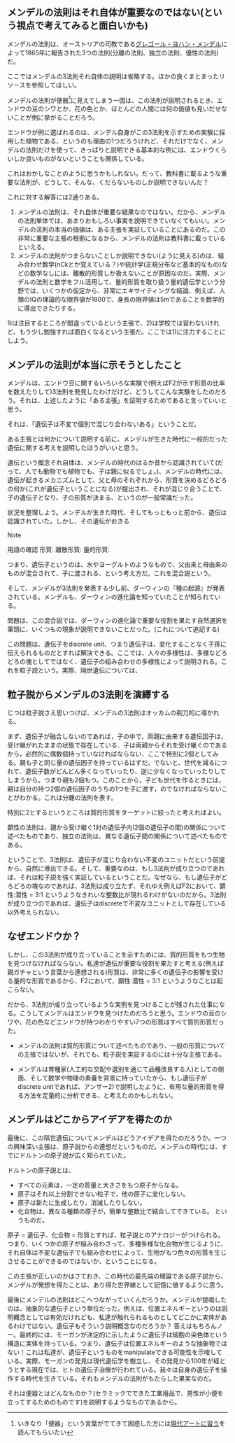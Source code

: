 
## メンデルの法則はそれ自体が重要なのではない(という視点で考えてみると面白いかも)

メンデルの法則は、オーストリアの司教である[グレゴール・ヨハン・メンデル](https://www.wikiwand.com/ja/%E3%82%B0%E3%83%AC%E3%82%B4%E3%83%BC%E3%83%AB%E3%83%BB%E3%83%A8%E3%83%8F%E3%83%B3%E3%83%BB%E3%83%A1%E3%83%B3%E3%83%87%E3%83%AB)によって1865年に報告された3つの法則(分離の法則、独立の法則、優性の法則)だ。

ここではメンデルの3法則それ自体の説明は省略する。ほかの良くまとまったリソースを参照してほしい。

メンデルの法則が便器[^1]に見えてしまう一因は、この法則が説明されるとき、エンドウの豆のシワとか、花の色とか、ほとんどの人間には何の価値も見いだせないことが例に挙がることだろう。

エンドウが例に選ばれるのは、メンデル自身がこの3法則を示すための実験に採用した植物である、というのも理由の1つだろうけれど、それだけでなく、メンデルの法則だけを使って、きっぱりと説明できる基本的な例には、エンドウくらいしか良いものがないということも関係している。

これはおかしなことのように思うかもしれない。だって、教科書に載るような重要な法則が、どうして、そんな、くだらないものしか説明できないんだ？

これに対する解答には2通りある。

1. メンデルの法則は、それ自体が重要な結果なのではない。だから、メンデルの法則単体では、あまりおもしろい事実を説明できていなくてもいい。メンデルの法則の本当の価値は、ある主張を実証していることにあるのだ。この非常に重要な主張の根拠になるから、メンデルの法則は教科書に載っているといえる。
2. メンデルの法則がつまらないことしか説明できない(ように見える)のは、組み合わせ数学(nCkとか覚えている？)や統計学(正規分布など基本的なもの)などの数学なしには、離散的形質しか扱えないことが原因なのだ。実際、メンデルの法則と数学をフル活用して、量的形質を取り扱う量的遺伝学という分野では、いくつかの仮定から、非常にエキサイティングな結論、例えば、人類のIQの理論的な限界値が1800で、身長の限界値は5mであることを数学的に導出できたりする。

1)は注目するところが間違っているという主張で、2)は学校では習わないけれど、もう少し勉強すれば面白くなるという主張だ。ここでは1)に注力することにしよう。

## メンデルの法則が本当に示そうとしたこと

メンデルは、エンドウ豆に関するいろいろな実験で(例えばF2が示す形質の比率を数えたりして)3法則を発見したわけだけど、どうしてこんな実験をしたのだろう。それは、上述したように「ある主張」を証明するためであると言っていいと思う。

それは、「遺伝子は不変で個別で混じり合わないある」ということだ。

ある主張とは何かについて説明する前に、メンデルが生きた時代に一般的だった遺伝に関する考えを説明したほうがいいと思う。

遺伝という概念それ自体は、メンデルの時代のはるか昔から認識されていて(だって、人でも動物でも植物でも、子は親に似るでしょ。)、メンデルの時代には、遺伝が起きるメカニズムとして、父と母のそれぞれから、形質を決めるどろどろの何か(これが遺伝子ということになる)が提出され、それが混じり合うことで、子の遺伝子となり、子の形質が決まる、というのが一般常識だった。

状況を整理しよう。メンデルが生きた時代、そしてもっともっと前から、遺伝は認識されていた。しかし、その遺伝がおきる

> [!NOTE]
> 用語の確認
> 形質: 
> 離散形質:
> 量的形質: 


つまり、遺伝子というのは、水やヨーグルトのようなもので、父由来と母由来のものが混合されて、子に渡される、という考え方だ。これを混合説という。

そして、メンデルが3法則を発表する少し前、ダーウィンの『種の起源』が発表されている。メンデルも、ダーウィンの進化論を知っていたことが知られている。

問題は、この混合説では、ダーウィンの進化論で重要な役割を果たす自然選択を筆頭に、いくつもの現象が説明できないことだった。(これについて追記する)

この問題は、遺伝子をdiscrete unit、つまり遺伝子は、変化することなく子孫に伝えられるものだとすれば解決できる。ここでは、人々の多様性は、多様などろどろの塊としてではなく、遺伝子の組み合わせの多様性によって説明される。これを粒子説という。実際、隔世遺伝については、


## 粒子説からメンデルの3法則を演繹する

じつは粒子説さえ思いつけば、メンデルの3法則はオッカムの剃刀的に導かれる。

まず、遺伝子が融合しないのであれば，子の中で，両親に由来する遺伝因子は，受け継がれたままの状態で存在している．子は両親からそれを受け継ぐのであるから，必然的に偶数個持っていなければならない．ここで特別に2個としてみる。親も子と同じ量の遺伝因子を持っているはずだ。でないと、世代を減るにつれて、遺伝子数がどんどん多くなっていったり、逆に少なくなっていったりしてしまうから。つまり親も2個もつ。このことから，子ども世代を作るときには，親は自分の持つ2個の遺伝因子のうちの1つを子に渡す，のでなければならないことがわかる。これは分離の法則を表す。

特別に2とするというところは質的形質をターゲットに絞ったと考えればよい。

顕性の法則は、親から受け継ぐ1対の遺伝子内(2個の遺伝子の間)の関係について述べたものであり、独立の法則は、異なる遺伝子間の関係について述べたものである。

ということで、3法則は、遺伝子が混じり合わない不変のユニットだという前提から、自然に導出できる。そして、重要なのは、もし3法則が成り立つのであれば、それは粒子説を強く実証しているということだ。なぜなら、もし遺伝子がどろどろの塊なのであれば、3法則は成り立たず、それゆえ例えばF2において、顕性:潜性 = 3:1 というようなきれいな整数比が現れるわけがないのだから。3法則が成り立つのであれば、遺伝子はdiscreteで不変なユニットとして存在している以外考えられない。

## なぜエンドウか？

しかし、この3法則が成り立っていることを示すためには、質的形質をもつ生物を見つけなければならない。私達が遺伝が重要な役割を果たすと考える(例えば親ガチャという言葉から連想される)形質は、非常に多くの遺伝子の影響を受ける量的な形質であるから、F2において、顕性:潜性 = 3:1 というようなことは起こらない。

だから、3法則が成り立っているような実例を見つけることが残された仕事になる。こうしてメンデルはエンドウを見つけたのだろうと思う。エンドウの豆のシワや、花の色などエンドウが持つわかりやすい7つの形質はすべて質的形質だった。

- メンデルの法則は質的形質について述べたものであり、一般の形質についての主張ではないが、それでも、粒子説を実証するのには十分な主張である。

- メンデルは育種家(人工的な交配や選別を通じて品種改良する人)としての側面、そして数学や物理の素養を背景に持っていたから、もし遺伝子がdiscrete unitであれば、アンサー2)で説明したように、有用な量的形質を得る方法を定量的に分析できる、と考えたのかもしれない。

## メンデルはどこからアイデアを得たのか

最後に、この隔世遺伝についてメンデルはどうアイデアを得たのだろうか。一つの興味深い主張は、原子説からの連想だというものだ。メンデルの時代には、すでにドルトンの原子説が広く知られていた。

ドルトンの原子説とは、
- すべての元素は，一定の質量と大きさをもつ原子からなる。
- 原子はそれ以上分割できない粒子で，他の原子に変化しない。
- 原子は新たに生成したり，消滅したりしない。
- 化合物は，異なる種類の原子が，簡単な整数比で結合してできている。
というものだ。

原子 = 遺伝子、化合物 = 形質とすれば、粒子説とのアナロジーがつけられる。つまり、いくつかの原子が組み合わさって、多種多様な化合物が生じるように、それ自体は不変な遺伝子でも組み合わせによって、生物がもつ色々の形質を生じさせることができるのではないか、ということになる。

この主張が正しいのかはさておき、この時代の最先端の理論である原子説から、メンデルが発想を得たことは、あり得た世界線として記憶に値するように思う。

最後にメンデルの法則はどこへつながっていくんだろうか。メンデルが提唱したのは、抽象的な遺伝子という単位だった。例えば、位置エネルギーというのは説明概念としては有効だけれども、私達が触れられるものとしてどこかに実体があるわけではない。遺伝子もそういう説明概念なのだろうか？
答えはもちろんノー。最終的には、モーガンが決定的に示したように遺伝子は細胞の染色体という構造に実体を持っている。つまり、遺伝子は位置エネルギーのような抽象物ではない！これは私達が、遺伝子というものをmanipulateできる可能性を示唆している。実際、モーガンの発見は現代遺伝学を樹立し、その発見から100年が経とうとする現在では、ヒトの遺伝子治療が行われている。我々は自身の遺伝子を操作する時代を生きている。それもメンデルの法則がもたらした果実なのだ。



それは便器とはどんなものか？(セラミックでできた工業用品で、男性が小便を立ってするためのものです)を説明するようなものであるから。

[^1]: いきなり「便器」という言葉がでてきて困惑した方には[現代アートに習う](現代アートに習う.md)を読んでもらいたい


